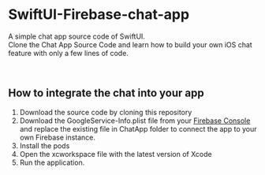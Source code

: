 # SwiftUI-Firebase-chat-app

A simple chat app source code of SwiftUI. <br/> 
Clone the Chat App Source Code and learn how to build your own iOS chat feature with only a few lines of code. 



<br/>

## How to integrate the chat into your app

1. Download the source code by cloning this repository
2. Download the GoogleService-Info.plist file from your <a href="https://console.firebase.google.com">Firebase Console</a> and replace the existing file in ChatApp folder to connect the app to your own Firebase instance.
3. Install the pods
4. Open the xcworkspace file with the latest version of Xcode
5. Run the application.
